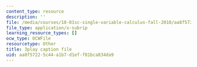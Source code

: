 ```yaml
---
content_type: resource
description: ''
file: /media/courses/18-01sc-single-variable-calculus-fall-2010/aa8f57225c44a1b7d1eff81bca834da9_60VGKnYBpbg.srt
file_type: application/x-subrip
learning_resource_types: []
ocw_type: OCWFile
resourcetype: Other
title: 3play caption file
uid: aa8f5722-5c44-a1b7-d1ef-f81bca834da9
---
```

